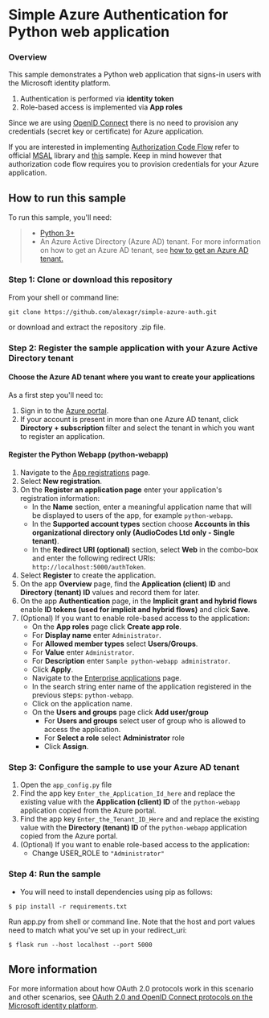 # Simple Azure Authentication for Python web application

### Overview

This sample demonstrates a Python web application that signs-in users with the Microsoft identity platform.

1. Authentication is performed via **identity token**
1. Role-based access is implemented via **App roles**

Since we are using [OpenID Connect](https://docs.microsoft.com/en-us/azure/active-directory/develop/v2-protocols-oidc) there is no need to provision any credentials (secret key or certificate) for Azure application.

If you are interested in implementing [Authorization Code Flow](https://docs.microsoft.com/en-us/azure/active-directory/develop/v2-oauth2-auth-code-flow) refer to official [MSAL](https://github.com/AzureAD/microsoft-authentication-library-for-python) library and [this](https://github.com/Azure-Samples/ms-identity-python-webapp) sample. Keep in mind however that authorization code flow requires you to provision credentials for your Azure application. 
 
## How to run this sample

To run this sample, you'll need:

> - [Python 3+](https://www.python.org/downloads/release/python-364/)
> - An Azure Active Directory (Azure AD) tenant. For more information on how to get an Azure AD tenant, see [how to get an Azure AD tenant.](https://docs.microsoft.com/azure/active-directory/develop/quickstart-create-new-tenant)


### Step 1:  Clone or download this repository

From your shell or command line:

```Shell
git clone https://github.com/alexagr/simple-azure-auth.git
```

or download and extract the repository .zip file.

### Step 2:  Register the sample application with your Azure Active Directory tenant

#### Choose the Azure AD tenant where you want to create your applications

As a first step you'll need to:

1. Sign in to the [Azure portal](https://portal.azure.com).
1. If your account is present in more than one Azure AD tenant, click **Directory + subscription** filter and select the tenant in which you want to register an application.

#### Register the Python Webapp (python-webapp)

1. Navigate to the [App registrations](https://portal.azure.com/#blade/Microsoft_AAD_RegisteredApps/ApplicationsListBlade) page.
1. Select **New registration**.
1. On the **Register an application page** enter your application's registration information:
   - In the **Name** section, enter a meaningful application name that will be displayed to users of the app, for example `python-webapp`.
   - In the **Supported account types** section choose **Accounts in this organizational directory only (AudioCodes Ltd only - Single tenant)**.
   - In the **Redirect URI (optional)** section, select **Web** in the combo-box and enter the following redirect URIs: `http://localhost:5000/authToken`.
1. Select **Register** to create the application.
1. On the app **Overview** page, find the **Application (client) ID** and **Directory (tenant) ID** values and record them for later.
1. On the app **Authentication** page, in the **Implicit grant and hybrid flows** enable **ID tokens (used for implicit and hybrid flows)** and click **Save**.
1. (Optional) If you want to enable role-based access to the application:
   - On the **App roles** page click **Create app role**.
   - For **Display name** enter `Administrator`.
   - For **Allowed member types** select **Users/Groups**.
   - For **Value** enter `Administrator`.
   - For **Description** enter `Sample python-webapp administrator`.
   - Click **Apply**. 
   - Navigate to the [Enterprise applications](https://portal.azure.com/#blade/Microsoft_AAD_IAM/StartboardApplicationsMenuBlade) page.
   - In the search string enter name of the application registered in the previous steps: `python-webapp`.
   - Click on the application name.
   - On the **Users and groups** page click **Add user/group**
     - For **Users and groups** select user of group who is allowed to access the application.
     - For **Select a role** select **Administrator** role
     - Click **Assign**.   

### Step 3:  Configure the sample to use your Azure AD tenant

1. Open the `app_config.py` file
1. Find the app key `Enter_the_Application_Id_here` and replace the existing value with the **Application (client) ID** of the `python-webapp` application copied from the Azure portal.
1. Find the app key `Enter_the_Tenant_ID_Here` and and replace the existing value with the **Directory (tenant) ID** of the `python-webapp` application copied from the Azure portal.
1. (Optional) If you want to enable role-based access to the application:
   - Change USER_ROLE to `"Administrator"`

### Step 4: Run the sample

- You will need to install dependencies using pip as follows:
```Shell
$ pip install -r requirements.txt
```

Run app.py from shell or command line. Note that the host and port values need to match what you've set up in your redirect_uri:

```Shell
$ flask run --host localhost --port 5000
```

## More information

For more information about how OAuth 2.0 protocols work in this scenario and other scenarios, see [OAuth 2.0 and OpenID Connect protocols on the Microsoft identity platform](https://docs.microsoft.com/en-us/azure/active-directory/develop/active-directory-v2-protocols).
